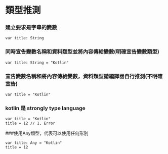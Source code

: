 # 類型推測

### 建立要求是字串的變數
	var title: String
	
### 同時宣告變數名稱和資料類型並將內容傳給變數(明確宣告變數類型)
	var title: String = "Kotlin"

### 宣告變數名稱和將內容傳給變數，資料類型請編譯器自行推測(不明確宣告)
	var title = "Kotlin"

### kotlin 是 strongly type language
	var title = "Kotlin"
	title = 12 // 1, Error


###使用Any類型，代表可以使用任何形別

	var title: Any = "Kotlin"
	title = 12




